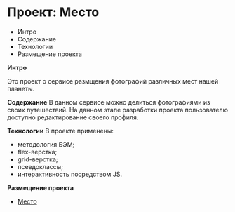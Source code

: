 # Проект: Место

* Интро
* Содержание
* Технологии
* Размещение проекта

**Интро**

Это проект о сервисе размщения фотографий различных мест нашей планеты.

**Содержание**
В данном сервисе можно делиться фотографиями из своих путешествий. На данном этапе разработки проекта пользователю доступно редактирование своего профиля.


**Технологии**
В проекте применены:
* методология БЭМ;
* flex-верстка;
* grid-верстка;
* псевдоклассы;
* интерактивность посредством JS.

**Размещение проекта**
* [Место]()